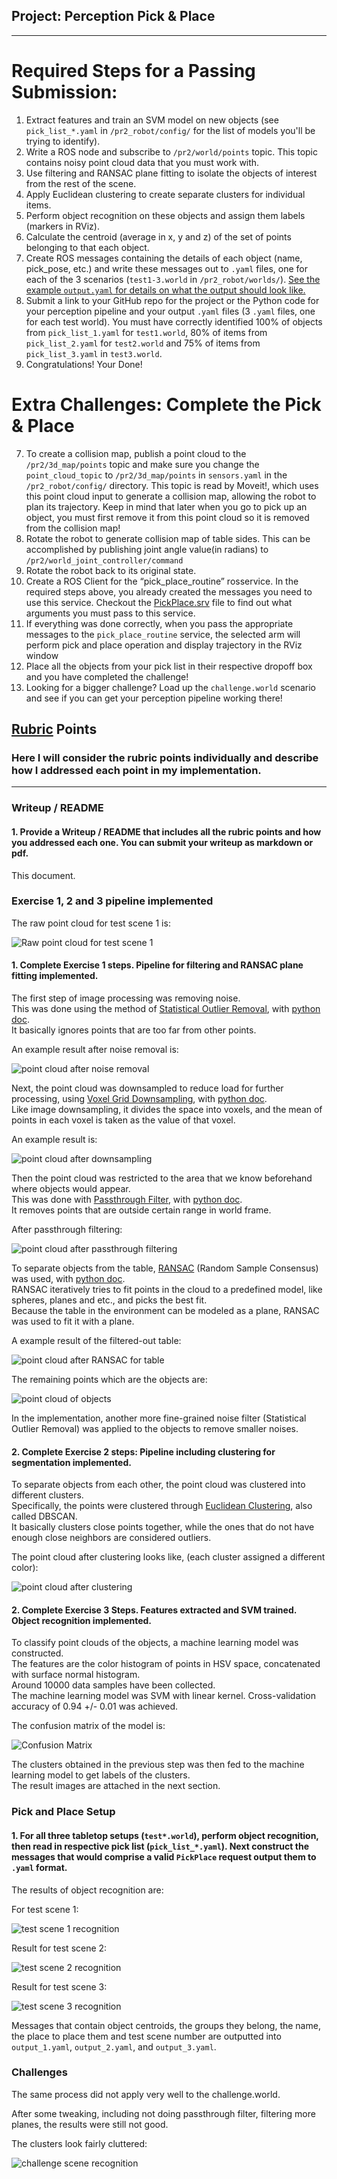## Project: Perception Pick & Place

---


# Required Steps for a Passing Submission:
1. Extract features and train an SVM model on new objects (see `pick_list_*.yaml` in `/pr2_robot/config/` for the list of models you'll be trying to identify). 
2. Write a ROS node and subscribe to `/pr2/world/points` topic. This topic contains noisy point cloud data that you must work with.
3. Use filtering and RANSAC plane fitting to isolate the objects of interest from the rest of the scene.
4. Apply Euclidean clustering to create separate clusters for individual items.
5. Perform object recognition on these objects and assign them labels (markers in RViz).
6. Calculate the centroid (average in x, y and z) of the set of points belonging to that each object.
7. Create ROS messages containing the details of each object (name, pick_pose, etc.) and write these messages out to `.yaml` files, one for each of the 3 scenarios (`test1-3.world` in `/pr2_robot/worlds/`).  [See the example `output.yaml` for details on what the output should look like.](https://github.com/udacity/RoboND-Perception-Project/blob/master/pr2_robot/config/output.yaml)  
8. Submit a link to your GitHub repo for the project or the Python code for your perception pipeline and your output `.yaml` files (3 `.yaml` files, one for each test world).  You must have correctly identified 100% of objects from `pick_list_1.yaml` for `test1.world`, 80% of items from `pick_list_2.yaml` for `test2.world` and 75% of items from `pick_list_3.yaml` in `test3.world`.
9. Congratulations!  Your Done!

# Extra Challenges: Complete the Pick & Place
7. To create a collision map, publish a point cloud to the `/pr2/3d_map/points` topic and make sure you change the `point_cloud_topic` to `/pr2/3d_map/points` in `sensors.yaml` in the `/pr2_robot/config/` directory. This topic is read by Moveit!, which uses this point cloud input to generate a collision map, allowing the robot to plan its trajectory.  Keep in mind that later when you go to pick up an object, you must first remove it from this point cloud so it is removed from the collision map!
8. Rotate the robot to generate collision map of table sides. This can be accomplished by publishing joint angle value(in radians) to `/pr2/world_joint_controller/command`
9. Rotate the robot back to its original state.
10. Create a ROS Client for the “pick_place_routine” rosservice.  In the required steps above, you already created the messages you need to use this service. Checkout the [PickPlace.srv](https://github.com/udacity/RoboND-Perception-Project/tree/master/pr2_robot/srv) file to find out what arguments you must pass to this service.
11. If everything was done correctly, when you pass the appropriate messages to the `pick_place_routine` service, the selected arm will perform pick and place operation and display trajectory in the RViz window
12. Place all the objects from your pick list in their respective dropoff box and you have completed the challenge!
13. Looking for a bigger challenge?  Load up the `challenge.world` scenario and see if you can get your perception pipeline working there!

[//]: # (Image References)
[raw point cloud]: ./misc_images/raw_point_cloud.png
[noise filtered 1]: ./misc_images/noise_filtered_1.png
[voxel grid downsampling]: ./misc_images/downsampled.png
[passthrough filtered]: ./misc_images/passthrough.png
[RANSAC plane filtered table]: ./misc_images/ransac_table.png
[RANSAC plane filtered objects]: ./misc_images/ransac_objects.png

[Clusters]: ./misc_images/clusters.png

[Confusion Matrix]: ./misc_images/confusion_matrix.png

[test scene 1 recognition]: ./misc_images/output_1.png
[test scene 2 recognition]: ./misc_images/output_2.png
[test scene 3 recognition]: ./misc_images/output_3.png
[challenge scene recognition]: ./misc_images/challenge.png

[//]: # (Hyperlink References)
[Statistical Outlier Removal]: http://pointclouds.org/documentation/tutorials/statistical_outlier.php
[SOR python doc]: http://strawlab.github.io/python-pcl/#pcl.StatisticalOutlierRemovalFilter
[Voxel Grid Downsampling]: http://pointclouds.org/documentation/tutorials/voxel_grid.php
[VGD python doc]: http://strawlab.github.io/python-pcl/#pcl.VoxelGridFilter
[Passthrough Filter]: http://pointclouds.org/documentation/tutorials/passthrough.php
[PF python doc]: http://strawlab.github.io/python-pcl/#pcl.PassThroughFilter
[RANSAC]: http://pointclouds.org/documentation/tutorials/random_sample_consensus.php
[RANSAC python doc]: http://strawlab.github.io/python-pcl/#pcl.Segmentation

[Euclidean Clustering]: http://www.pointclouds.org/documentation/tutorials/cluster_extraction.php

## [Rubric](https://review.udacity.com/#!/rubrics/1067/view) Points
### Here I will consider the rubric points individually and describe how I addressed each point in my implementation.  

---
### Writeup / README

#### 1. Provide a Writeup / README that includes all the rubric points and how you addressed each one.  You can submit your writeup as markdown or pdf.  

This document.

### Exercise 1, 2 and 3 pipeline implemented

The raw point cloud for test scene 1 is:

![Raw point cloud for test scene 1][raw point cloud]

#### 1. Complete Exercise 1 steps. Pipeline for filtering and RANSAC plane fitting implemented.

The first step of image processing was removing noise.   
This was done using the method of [Statistical Outlier Removal], with [python doc][SOR python doc].    
It basically ignores points that are too far from other points.

An example result after noise removal is:

![point cloud after noise removal][noise filtered 1]

Next, the point cloud was downsampled to reduce load for further processing, using [Voxel Grid Downsampling], with [python doc][VGD python doc].    
Like image downsampling, it divides the space into voxels, and the mean of points in each voxel is taken as the value of that voxel.

An example result is:

![point cloud after downsampling][voxel grid downsampling]

Then the point cloud was restricted to the area that we know beforehand where objects would appear.    
This was done with [Passthrough Filter], with [python doc][PF python doc].    
It removes points that are outside certain range in world frame.

After passthrough filtering:

![point cloud after passthrough filtering][passthrough filtered]

To separate objects from the table, [RANSAC] (Random Sample Consensus) was used, with [python doc][RANSAC python doc].    
RANSAC iteratively tries to fit points in the cloud to a predefined model, like spheres, planes and etc., and picks the best fit.    
Because the table in the environment can be modeled as a plane, RANSAC was used to fit it with a plane.

A example result of the filtered-out table:

![point cloud after RANSAC for table][RANSAC plane filtered table]

The remaining points which are the objects are:

![point cloud of objects][RANSAC plane filtered objects]

In the implementation, another more fine-grained noise filter (Statistical Outlier Removal) was applied to the objects to remove smaller noises.

#### 2. Complete Exercise 2 steps: Pipeline including clustering for segmentation implemented.  

To separate objects from each other, the point cloud was clustered into different clusters.    
Specifically, the points were clustered through [Euclidean Clustering], also called DBSCAN.    
It basically clusters close points together, while the ones that do not have enough close neighbors are considered outliers.

The point cloud after clustering looks like, (each cluster assigned a different color):

![point cloud after clustering][Clusters]

#### 2. Complete Exercise 3 Steps.  Features extracted and SVM trained.  Object recognition implemented.

To classify point clouds of the objects, a machine learning model was constructed.     
The features are the color histogram of points in HSV space, concatenated with surface normal histogram.    
Around 10000 data samples have been collected.    
The machine learning model was SVM with linear kernel. Cross-validation accuracy of 0.94 +/- 0.01 was achieved.

The confusion matrix of the model is:

![Confusion Matrix]

The clusters obtained in the previous step was then fed to the machine learning model to get labels of the clusters.    
The result images are attached in the next section.

### Pick and Place Setup

#### 1. For all three tabletop setups (`test*.world`), perform object recognition, then read in respective pick list (`pick_list_*.yaml`). Next construct the messages that would comprise a valid `PickPlace` request output them to `.yaml` format.

The results of object recognition are:

For test scene 1:

![test scene 1 recognition]

Result for test scene 2:

![test scene 2 recognition]

Result for test scene 3:

![test scene 3 recognition]

Messages that contain object centroids, the groups they belong, the name, the place to place them and test scene number are outputted into `output_1.yaml`, `output_2.yaml`, and `output_3.yaml`.


### Challenges

The same process did not apply very well to the challenge.world.

After some tweaking, including not doing passthrough filter, filtering more planes, the results were still not good.

The clusters look fairly cluttered:

![challenge scene recognition]

